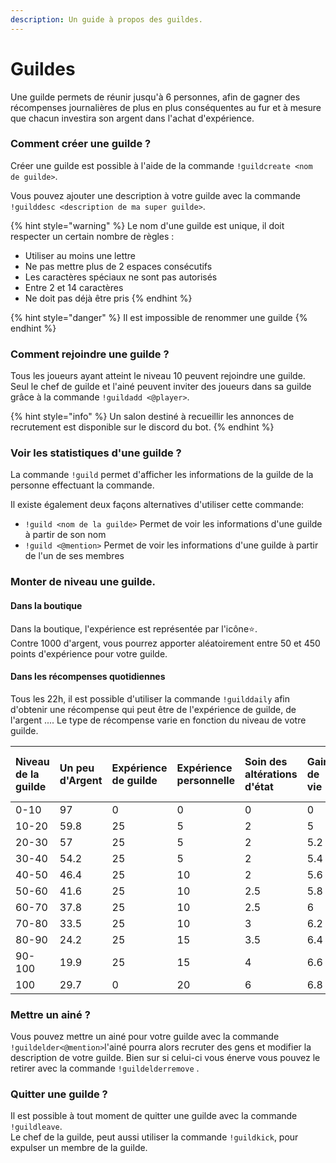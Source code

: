 ```yaml
---
description: Un guide à propos des guildes.
---
```


# Guildes

Une guilde permets de réunir jusqu'à 6 personnes, afin de gagner des récompenses journalières de plus en plus conséquentes au fur et à mesure que chacun investira son argent dans l'achat d'expérience.

### Comment créer une guilde ?

Créer une guilde est possible à l'aide de la commande `!guildcreate <nom de guilde>`. 

Vous pouvez ajouter une description à votre guilde avec la commande `!guilddesc <description de ma super guilde>`.

{% hint style="warning" %}
Le nom d'une guilde est unique, il doit respecter un certain nombre de règles :

* Utiliser au moins une lettre
* Ne pas mettre plus de 2 espaces consécutifs
* Les caractères spéciaux ne sont pas autorisés
* Entre 2 et 14 caractères
* Ne doit pas déjà être pris
{% endhint %}

{% hint style="danger" %}
Il est impossible de renommer une guilde
{% endhint %}

### Comment rejoindre une guilde ?

Tous les joueurs ayant atteint le niveau 10 peuvent rejoindre une guilde. Seul le chef de guilde et l'ainé peuvent inviter des joueurs dans sa guilde grâce à la commande `!guildadd <@player>`.

{% hint style="info" %}
Un salon destiné à recueillir les annonces de recrutement est disponible sur le discord du bot.
{% endhint %}

### Voir les statistiques d'une guilde ? 

La commande `!guild` permet d'afficher les informations de la guilde de la personne effectuant la commande.

Il existe également deux façons alternatives d'utiliser cette commande:

* `!guild <nom de la guilde>` Permet de voir les informations d'une guilde à partir de son nom
* `!guild <@mention>` Permet de voir les informations d'une guilde à partir de l'un de ses membres

### Monter de niveau une guilde.

#### Dans la boutique 

Dans la boutique, l'expérience est représentée par l'icône⭐.   
Contre 1000 d'argent,  vous pourrez apporter aléatoirement entre 50 et 450 points d'expérience pour votre guilde. 

####  Dans les récompenses quotidiennes 

Tous les 22h, il est possible d'utiliser la commande `!guilddaily` afin d'obtenir une récompense qui peut être de l'expérience de guilde, de l'argent .... Le type de récompense varie en fonction du niveau de votre guilde.

| Niveau de la guilde | Un peu d'Argent | Expérience de guilde  | Expérience personnelle  | Soin des altérations d'état | Gain de vie | Régénération totale de la vie | 350 d'argent | Badge | 5 friandises pour les familiers |
| :--- | :--- | :--- | :--- | :--- | :--- | :--- | :--- | :--- | :--- |
| 0-10 | 97 | 0 | 0 | 0 | 0 | 0 | 0 | 0 | 3 |
| 10-20 | 59.8 | 25 | 5 | 2 | 5 | 0.2 | 2.5 | 0 | 0.5 |
| 20-30 | 57 | 25 | 5 | 2 | 5.2 | 0.3 | 5 | 0 | 0.5 |
| 30-40 | 54.2 | 25 | 5 | 2 | 5.4 | 0.4 | 7.5 | 0 | 0.5 |
| 40-50 | 46.4 | 25 | 10 | 2 | 5.6 | 0.5 | 10 | 0 | 0.5 |
| 50-60 | 41.6 | 25 | 10 | 2.5 | 5.8 | 0.6 | 12.5 | 1 | 0.5 |
| 60-70 | 37.8 | 25 | 10 | 2.5 | 6 | 0.7 | 15 | 2 | 1 |
| 70-80 | 33.5 | 25 | 10 | 3 | 6.2 | 0.8 | 17.5 | 3 | 1 |
| 80-90 | 24.2 | 25 | 15 | 3.5 | 6.4 | 0.9 | 20 | 4 | 1 |
| 90-100 | 19.9 | 25 | 15 | 4 | 6.6 | 1 | 22.5 | 5 | 1 |
| 100 | 29.7 | 0 | 20 | 6 | 6.8 | 1.5 | 25 | 10 | 1 |

### Mettre un ainé ?

Vous pouvez mettre un ainé pour votre guilde avec la commande `!guildelder<@mention>`l'ainé pourra alors recruter des gens et modifier la description de votre guilde. Bien sur si celui-ci vous énerve vous pouvez le retirer avec la commande `!guildelderremove` .

### Quitter une guilde ? 

Il est possible à tout moment de quitter une guilde avec la commande `!guildleave`.   
Le chef de la guilde, peut aussi utiliser la commande `!guildkick`, pour expulser un membre de la guilde.

